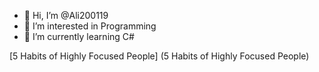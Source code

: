 - 👋 Hi, I’m @Ali200119
- 👀 I’m interested in Programming
- 🌱 I’m currently learning C#

<!---
Ali200119/Ali200119 is a ✨ special ✨ repository because its `README.md` (this file) appears on your GitHub profile.
You can click the Preview link to take a look at your changes.
--->

[5 Habits of Highly Focused People] (5 Habits of Highly Focused People)
